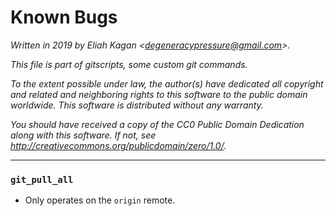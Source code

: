 # Known Bugs

*Written in 2019 by Eliah Kagan \<degeneracypressure@gmail.com\>.*

*This file is part of gitscripts, some custom git commands.*

*To the extent possible under law, the author(s) have dedicated all copyright
and related and neighboring rights to this software to the public domain
worldwide. This software is distributed without any warranty.*

*You should have received a copy of the CC0 Public Domain Dedication along with
this software. If not, see
<http://creativecommons.org/publicdomain/zero/1.0/>.*

---

### `git_pull_all`

- Only operates on the `origin` remote.
